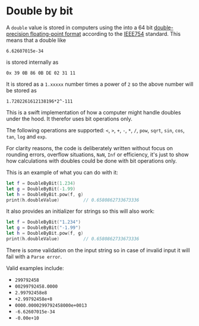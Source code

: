 # Double by bit

A `double` value is stored in computers using the into a 64 bit [double-precision floating-point format](https://en.wikipedia.org/wiki/Double-precision_floating-point_format) according to the [IEEE754](https://en.wikipedia.org/wiki/IEEE_754) standard. This means that a double like

`6.62607015e-34`

is stored internally as

`0x 39 0B 86 0B DE 02 31 11`

It is stored as a `1.xxxxx` number times a power of `2` so the above number will be stored as

`1.7202261612138196*2^-111`

This is a swift implementation of how a computer might handle doubles under the hood. It therefor uses bit operations only.

The following operations are supported: `<`, `>`, `+`, `-`, `*`, `/`, `pow`, `sqrt`, `sin`, `cos`, `tan`, `log` and `exp`.

For clarity reasons, the code is deliberately written without focus on rounding errors, overflow situations, `NaN`, `Inf` or efficiency, it's just to show how calculations with doubles could be done with bit operations only.

This is an example of what you can do with it:

```swift
let f = DoubleByBit(1.234)
let g = DoubleByBit(-1.99)
let h = DoubleByBit.pow(f, g)
print(h.doubleValue)         // 0.6580862733673336
```

It also provides an initializer for strings so this will also work:

```swift
let f = DoubleByBit("1.234")
let g = DoubleByBit("-1.99")
let h = DoubleByBit.pow(f, g)
print(h.doubleValue)         // 0.6580862733673336
```

There is some validation on the input string so in case of invalid input it will fail with a `Parse error`.

Valid examples include:

* `299792458`
* `00299792458.0000`
* `2.99792458e8`
* `+2.99792458e+8`
* `0000.0000299792458000e+0013`
* `-6.62607015e-34`
* `-0.00e+10`
